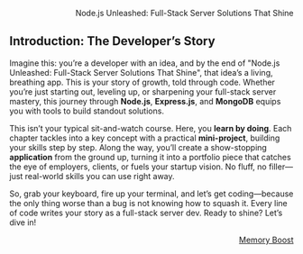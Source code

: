 <p align="right">Node.js Unleashed: Full-Stack Server Solutions That Shine</p>

## Introduction: The Developer’s Story
Imagine this: you’re a developer with an idea, and by the end of "Node.js Unleashed: Full-Stack Server Solutions That Shine", that idea’s a living, breathing app. This is your story of growth, told through code. Whether you’re just starting out, leveling up, or sharpening your full-stack server mastery, this journey through **Node.js**, **Express.js**, and **MongoDB** equips you with tools to build standout solutions.

This isn’t your typical sit-and-watch course. Here, you **learn by doing**. Each chapter tackles into a key concept with a practical **mini-project**, building your skills step by step. Along the way, you’ll create a show-stopping **application** from the ground up, turning it into a portfolio piece that catches the eye of employers, clients, or fuels your startup vision. No fluff, no filler—just real-world skills you can use right away.

So, grab your keyboard, fire up your terminal, and let’s get coding—because the only thing worse than a bug is not knowing how to squash it. Every line of code writes your story as a full-stack server dev. Ready to shine? Let’s dive in!

[<p align="right">Memory Boost</p>](toc.md)
